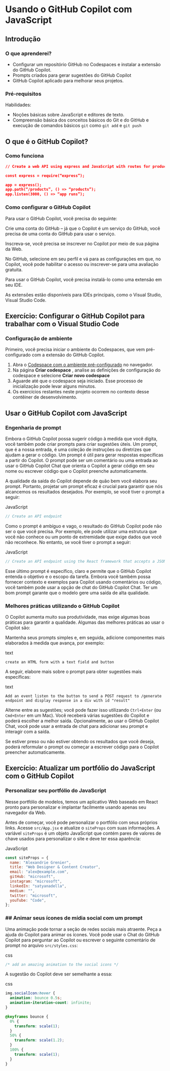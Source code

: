 # Usando o GitHub Copilot com JavaScript

## Introdução
### O que aprenderei?

- Configurar um repositório GitHub no Codespaces e instalar a extensão do GitHub Copilot.
- Prompts criados para gerar sugestões do GitHub Copilot
- GitHub Copilot aplicado para melhorar seus projetos.

### Pré-requisitos

Habilidades:

- Noções básicas sobre JavaScript e editores de texto.
- Compreensão básica dos conceitos básicos do Git e do GitHub e execução de comandos básicos `git` como `git add` e `git push`

## O que é o GitHub Copilot?

### Como funciona

```json
// Create a web API using express and JavaScript with routes for products and customers
```


  ```json
  const express = require(“express”);
  
  app = express();
  app.path(“/products”, () => “products”);
  app.listen(3000, () => “app runs”);
  ```

### Como configurar o GitHub Copilot

Para usar o GitHub Copilot, você precisa do seguinte:

Crie uma conta do GitHub – já que o Copilot é um serviço do GitHub, você precisa de uma conta do GitHub para usar o serviço.

Inscreva-se, você precisa se inscrever no Copilot por meio de sua página da Web.

No GitHub, selecione em seu perfil e vá para as configurações em que, no Copilot, você pode habilitar o acesso ou inscrever-se para uma avaliação gratuita.

Para usar o GitHub Copilot, você precisa instalá-lo como uma extensão em seu IDE.

As extensões estão disponíveis para IDEs principais, como o Visual Studio, Visual Studio Code.

## Exercício: Configurar o GitHub Copilot para trabalhar com o Visual Studio Code
### Configuração de ambiente

Primeiro, você precisa iniciar o ambiente do Codespaces, que vem pré-configurado com a extensão do GitHub Copilot.

1. Abra o [Codespace com o ambiente pré-configurado](https://codespaces.new/MicrosoftDocs/mslearn-copilot-codespaces-javascript?quickstart=1) no navegador.
2. Na página **Criar codespace** , analise as definições de configuração do codespace e selecione **Criar novo codespace**
3. Aguarde até que o codespace seja iniciado. Esse processo de inicialização pode levar alguns minutos.
4. Os exercícios restantes neste projeto ocorrem no contexto desse contêiner de desenvolvimento.

## Usar o GitHub Copilot com JavaScript
### Engenharia de prompt

Embora o GitHub Copilot possa sugerir código à medida que você  digita, você também pode criar prompts para criar sugestões úteis. Um  prompt, que é a nossa entrada, é uma coleção de instruções ou diretrizes que ajudam a gerar o código. Um prompt é útil para gerar respostas  específicas a partir do Copilot. O prompt pode ser um comentário ou uma  entrada ao usar o GitHub Copilot Chat que orienta o Copilot a gerar  código em seu nome ou escrever código que o Copilot preenche  automaticamente.

A qualidade da saída do Copilot depende de quão bem você elabora seu  prompt. Portanto, projetar um prompt eficaz é crucial para garantir que  nós alcancemos os resultados desejados. Por exemplo, se você tiver o  prompt a seguir:

JavaScript 	

```javascript
// Create an API endpoint
```

Como o prompt é ambíguo e vago, o resultado do GitHub Copilot pode  não ser o que você precisa. Por exemplo, ele pode utilizar uma estrutura que você não conhece ou um ponto de extremidade que exige dados que  você não reconhece. No entanto, se você tiver o prompt a seguir:

JavaScript 	

```javascript
// Create an API endpoint using the React framework that accepts a JSON payload in a POST request
```

Esse último prompt é específico, claro e permite que o GitHub Copilot entenda o objetivo e o escopo da tarefa. Embora você também possa  fornecer contexto e exemplos para Copilot usando comentários ou código,  você também pode usar a opção de chat do GitHub Copilot Chat. Ter um bom prompt garante que o modelo gere uma saída de alta qualidade.

### Melhores práticas utilizando o GitHub Copilot

O Copilot aumenta muito sua produtividade, mas exige algumas boas  práticas para garantir a qualidade. Algumas das melhores práticas ao  usar o Copilot são:

Mantenha seus prompts simples e, em seguida, adicione componentes mais elaborados à medida que avança, por exemplo:

text 	

```text
create an HTML form with a text field and button
```

A seguir, elabore mais sobre o prompt para obter sugestões mais específicas:

text 	

```text
Add an event listen to the button to send a POST request to /generate endpoint and display response in a div with id "result"
```

Alterne entre as sugestões; você pode fazer isso utilizando `Ctrl+Enter` (ou `Cmd+Enter` em um Mac). Você receberá várias sugestões do Copilot e poderá escolher a melhor saída. Opcionalmente, ao usar o GitHub Copilot Chat, você pode usar a entrada de chat para adicionar seu prompt e interagir com a  saída.

Se estiver preso ou não estiver obtendo os resultados que você  deseja, poderá reformular o prompt ou começar a escrever código para o  Copilot preencher automaticamente.

## Exercício: Atualizar um portfólio do JavaScript com o GitHub Copilot
### Personalizar seu portfólio do JavaScript

Nesse portfólio de modelos, temos um aplicativo Web baseado em React  pronto para personalizar e implantar facilmente usando apenas seu  navegador da Web.

Antes de começar, você pode personalizar o portfólio com seus próprios links. Acesse `src/App.jsx` e atualize o `siteProps` com suas informações. A variável `siteProps` é um objeto JavaScript que contém pares de valores de chave usados para personalizar o site e deve ter essa aparência:

JavaScript 	

```javascript
const siteProps = {
  name: "Alexandrie Grenier",
  title: "Web Designer & Content Creator",
  email: "alex@example.com",
  gitHub: "microsoft",
  instagram: "microsoft",
  linkedIn: "satyanadella",
  medium: "",
  twitter: "microsoft",
  youTube: "Code",
};
```

### ## Animar seus ícones de mídia social com um prompt

Uma animação pode tornar a seção de redes sociais mais atraente. Peça a ajuda do Copilot para animar os ícones. Você pode usar o Chat do  GitHub Copilot para perguntar ao Copilot ou escrever o seguinte  comentário de prompt no arquivo `src/styles.css`:

css 	

```css
/* add an amazing animation to the social icons */
```

A sugestão do Copilot deve ser semelhante a essa:

css 	

```css
img.socialIcon:hover {
  animation: bounce 0.5s;
  animation-iteration-count: infinite;
}

@keyframes bounce {
  0% {
    transform: scale(1);
  }
  50% {
    transform: scale(1.2);
  }
  100% {
    transform: scale(1);
  }
}
```